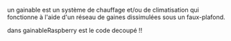 un gainable est un système de chauffage et/ou de climatisation qui fonctionne à l'aide d'un réseau de gaines dissimulées sous un faux-plafond.

dans gainableRaspberry est le code decoupé !! 
